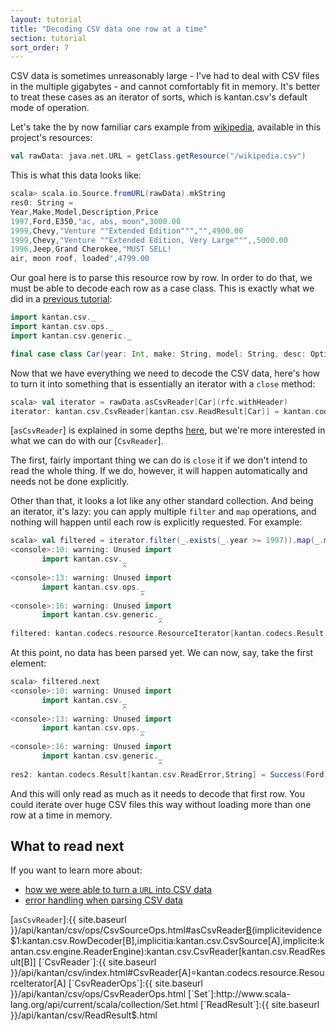 ```yaml
---
layout: tutorial
title: "Decoding CSV data one row at a time"
section: tutorial
sort_order: 7
---
```

CSV data is sometimes unreasonably large - I've had to deal with CSV files in the multiple gigabytes - and cannot
comfortably fit in memory. It's better to treat these cases as an iterator of sorts, which is kantan.csv's default
mode of operation.

Let's take the by now familiar cars example from
[wikipedia](https://en.wikipedia.org/wiki/Comma-separated_values#Example), available in this project's resources:

```scala
val rawData: java.net.URL = getClass.getResource("/wikipedia.csv")
```

This is what this data looks like:

```scala
scala> scala.io.Source.fromURL(rawData).mkString
res0: String =
Year,Make,Model,Description,Price
1997,Ford,E350,"ac, abs, moon",3000.00
1999,Chevy,"Venture ""Extended Edition""","",4900.00
1999,Chevy,"Venture ""Extended Edition, Very Large""",,5000.00
1996,Jeep,Grand Cherokee,"MUST SELL!
air, moon roof, loaded",4799.00
```

Our goal here is to parse this resource row by row. In order to do that, we must be able to decode each
row as a case class. This is exactly what we did in a [previous tutorial](rows_as_case_classes.html):

```scala
import kantan.csv._
import kantan.csv.ops._
import kantan.csv.generic._

final case class Car(year: Int, make: String, model: String, desc: Option[String], price: Float)
```

Now that we have everything we need to decode the CSV data, here's how to turn it into something that is essentially
an iterator with a `close` method:

```scala
scala> val iterator = rawData.asCsvReader[Car](rfc.withHeader)
iterator: kantan.csv.CsvReader[kantan.csv.ReadResult[Car]] = kantan.codecs.resource.ResourceIterator$$anon$6@122b9803
```

[`asCsvReader`] is explained in some depths [here](rows_as_collections.html), but we're more interested in what we
can do with our [`CsvReader`].

The first, fairly important thing we can do is `close` it if we don't intend to read the whole thing. If we do,
however, it will happen automatically and needs not be done explicitly.

Other than that, it looks a lot like any other standard collection. And being an iterator, it's lazy: you can apply
multiple `filter` and `map` operations, and nothing will happen until each row is explicitly requested. For example:

```scala
scala> val filtered = iterator.filter(_.exists(_.year >= 1997)).map(_.map(_.make))
<console>:10: warning: Unused import
       import kantan.csv._
                         ^
<console>:13: warning: Unused import
       import kantan.csv.ops._
                             ^
<console>:16: warning: Unused import
       import kantan.csv.generic._
                                 ^
filtered: kantan.codecs.resource.ResourceIterator[kantan.codecs.Result[kantan.csv.ReadError,String]] = kantan.codecs.resource.ResourceIterator$$anon$6@1a4250c0
```

At this point, no data has been parsed yet. We can now, say, take the first element:

```scala
scala> filtered.next
<console>:10: warning: Unused import
       import kantan.csv._
                         ^
<console>:13: warning: Unused import
       import kantan.csv.ops._
                             ^
<console>:16: warning: Unused import
       import kantan.csv.generic._
                                 ^
res2: kantan.codecs.Result[kantan.csv.ReadError,String] = Success(Ford)
```

And this will only read as much as it needs to decode that first row. You could iterate over huge CSV files this way
without loading more than one row at a time in memory.

## What to read next
If you want to learn more about:

* [how we were able to turn a `URL` into CSV data](csv_sources.html)
* [error handling when parsing CSV data](error_handling.html)


[`asCsvReader`]:{{ site.baseurl }}/api/kantan/csv/ops/CsvSourceOps.html#asCsvReader[B](sep:Char,header:Boolean)(implicitevidence$1:kantan.csv.RowDecoder[B],implicitia:kantan.csv.CsvSource[A],implicite:kantan.csv.engine.ReaderEngine):kantan.csv.CsvReader[kantan.csv.ReadResult[B]]
[`CsvReader`]:{{ site.baseurl }}/api/kantan/csv/index.html#CsvReader[A]=kantan.codecs.resource.ResourceIterator[A]
[`CsvReaderOps`]:{{ site.baseurl }}/api/kantan/csv/ops/CsvReaderOps.html
[`Set`]:http://www.scala-lang.org/api/current/scala/collection/Set.html
[`ReadResult`]:{{ site.baseurl }}/api/kantan/csv/ReadResult$.html
